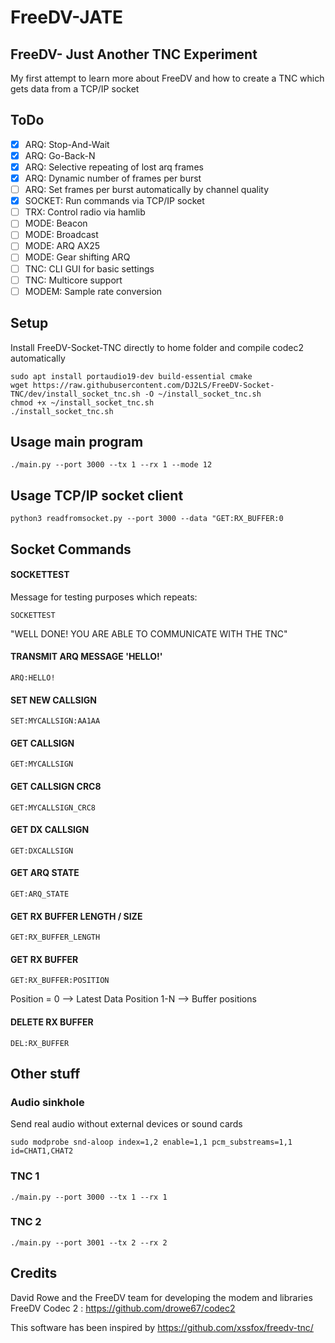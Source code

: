 # FreeDV-JATE
## FreeDV- Just Another TNC Experiment
My first attempt to learn more about FreeDV and how to create a TNC which gets data from a TCP/IP socket 

## ToDo

- [x] ARQ: Stop-And-Wait
- [x] ARQ: Go-Back-N
- [x] ARQ: Selective repeating of lost arq frames
- [x] ARQ: Dynamic number of frames per burst
- [ ] ARQ: Set frames per burst automatically by channel quality
- [x] SOCKET: Run commands via TCP/IP socket
- [ ] TRX: Control radio via hamlib
- [ ] MODE: Beacon
- [ ] MODE: Broadcast
- [ ] MODE: ARQ AX25
- [ ] MODE: Gear shifting ARQ
- [ ] TNC: CLI GUI for basic settings
- [ ] TNC: Multicore support
- [ ] MODEM: Sample rate conversion

## Setup
Install FreeDV-Socket-TNC directly to home folder and compile codec2 automatically
```
sudo apt install portaudio19-dev build-essential cmake
wget https://raw.githubusercontent.com/DJ2LS/FreeDV-Socket-TNC/dev/install_socket_tnc.sh -O ~/install_socket_tnc.sh
chmod +x ~/install_socket_tnc.sh
./install_socket_tnc.sh
```

## Usage main program
```
./main.py --port 3000 --tx 1 --rx 1 --mode 12
```

## Usage TCP/IP socket client
```
python3 readfromsocket.py --port 3000 --data "GET:RX_BUFFER:0
```

## Socket Commands

#### SOCKETTEST
Message for testing purposes which repeats:
```
SOCKETTEST
```
"WELL DONE! YOU ARE ABLE TO COMMUNICATE WITH THE TNC"


#### TRANSMIT ARQ MESSAGE 'HELLO!'
```
ARQ:HELLO!
```

#### SET NEW CALLSIGN
```
SET:MYCALLSIGN:AA1AA
```

#### GET CALLSIGN
```
GET:MYCALLSIGN
```

#### GET CALLSIGN CRC8
```
GET:MYCALLSIGN_CRC8
```

#### GET DX CALLSIGN
```
GET:DXCALLSIGN
```

#### GET ARQ STATE
```
GET:ARQ_STATE
```

#### GET RX BUFFER LENGTH / SIZE
```
GET:RX_BUFFER_LENGTH
```

#### GET RX BUFFER
```
GET:RX_BUFFER:POSITION
```
Position = 0 --> Latest Data
Position 1-N --> Buffer positions

#### DELETE RX BUFFER
```
DEL:RX_BUFFER
```




## Other stuff

### Audio sinkhole
Send real audio without external devices or sound cards
```
sudo modprobe snd-aloop index=1,2 enable=1,1 pcm_substreams=1,1 id=CHAT1,CHAT2 
```
### TNC 1
```
./main.py --port 3000 --tx 1 --rx 1
```
### TNC 2
```
./main.py --port 3001 --tx 2 --rx 2
```

## Credits

David Rowe and the FreeDV team for developing the modem and libraries
FreeDV Codec 2 : https://github.com/drowe67/codec2

This software has been inspired by https://github.com/xssfox/freedv-tnc/